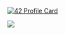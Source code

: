 
[![42 Profile Card](https://1337-readme.vercel.app/api/profile?cursus=42cursus&login=asaadi)](https://github.com/mohouyizme/1337-readme)


<img src="https://github-readme-stats.vercel.app/api?username=asaadi&show_icons=true&theme=radical"/>

